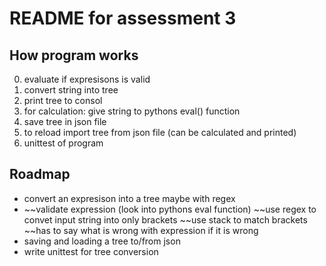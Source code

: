 
# README for assessment 3

## How program works

0. evaluate if expresisons is valid
1. convert string into tree
2. print tree to consol
3. for calculation:
      give string to pythons eval() function
4. save tree in json file
5. to reload import tree from json file (can be calculated and printed)
6. unittest of program

## Roadmap

- convert an expresison into a tree
    maybe with regex
- ~~validate expression (look into pythons eval function)
    ~~use regex to convet input string into only brackets
    ~~use stack to match brackets
    ~~has to say what is wrong with expression if it is wrong
- saving and loading a tree to/from json
- write unittest for tree conversion
